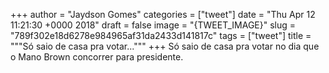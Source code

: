
+++
author = "Jaydson Gomes"
categories = ["tweet"]
date = "Thu Apr 12 11:21:30 +0000 2018"
draft = false
image = "{TWEET_IMAGE}"
slug = "789f302e18d6278e984965af31da2433d141817c"
tags = ["tweet"]
title = """Só saio de casa pra votar..."""
+++
Só saio de casa pra votar no dia que o Mano Brown concorrer para presidente.
